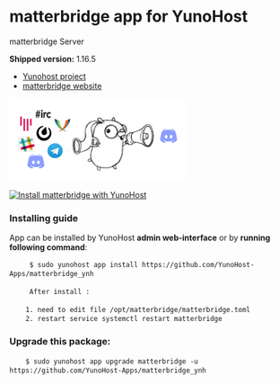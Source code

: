# matterbridge app for YunoHost
matterbridge Server

**Shipped version:** 1.16.5

- [Yunohost project](https://yunohost.org)
- [matterbridge website](https://github.com/42wim/matterbridge)

![](https://raw.githubusercontent.com/42wim/matterbridge/master/img/matterbridge-notext.gif)


[![Install matterbridge with YunoHost](https://install-app.yunohost.org/install-with-yunohost.png)](https://install-app.yunohost.org/?app=matterbridge)

### Installing guide

 App can be installed by YunoHost **admin web-interface** or by **running following command**:

         $ sudo yunohost app install https://github.com/YunoHost-Apps/matterbridge_ynh
         
         After install :
 
        1. need to edit file /opt/matterbridge/matterbridge.toml
        2. restart service systemctl restart matterbridge

 
### Upgrade this package:

        $ sudo yunohost app upgrade matterbridge -u https://github.com/YunoHost-Apps/matterbridge_ynh


